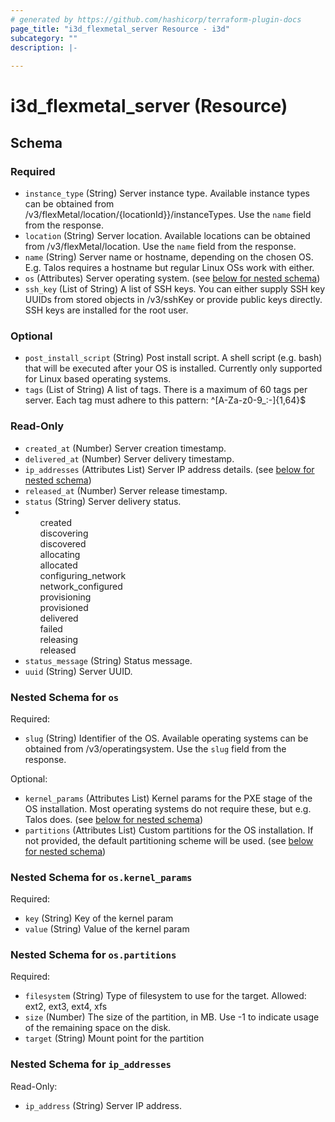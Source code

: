 ```yaml
---
# generated by https://github.com/hashicorp/terraform-plugin-docs
page_title: "i3d_flexmetal_server Resource - i3d"
subcategory: ""
description: |-
  
---
```


# i3d_flexmetal_server (Resource)





<!-- schema generated by tfplugindocs -->
## Schema

### Required

- `instance_type` (String) Server instance type. Available instance types can be obtained from /v3/flexMetal/location/{locationId}}/instanceTypes. Use the `name` field from the response.
- `location` (String) Server location. Available locations can be obtained from /v3/flexMetal/location. Use the `name` field from the response.
- `name` (String) Server name or hostname, depending on the chosen OS. E.g. Talos requires a hostname but regular Linux OSs work with either.
- `os` (Attributes) Server operating system. (see [below for nested schema](#nestedatt--os))
- `ssh_key` (List of String) A list of SSH keys. You can either supply SSH key UUIDs from stored objects in /v3/sshKey or provide public keys directly. SSH keys are installed for the root user.

### Optional

- `post_install_script` (String) Post install script. A shell script (e.g. bash) that will be executed after your OS is installed. Currently only supported for Linux based operating systems.
- `tags` (List of String) A list of tags. There is a maximum of 60 tags per server. Each tag must adhere to this pattern: ^[A-Za-z0-9_:-]{1,64}$

### Read-Only

- `created_at` (Number) Server creation timestamp.
- `delivered_at` (Number) Server delivery timestamp.
- `ip_addresses` (Attributes List) Server IP address details. (see [below for nested schema](#nestedatt--ip_addresses))
- `released_at` (Number) Server release timestamp.
- `status` (String) Server delivery status.<br /><li><ul>created</ul><ul>discovering</ul><ul>discovered</ul><ul>allocating</ul><ul>allocated</ul><ul>configuring_network</ul><ul>network_configured</ul><ul>provisioning</ul><ul>provisioned</ul><ul>delivered</ul><ul>failed</ul><ul>releasing</ul><ul>released</ul></li>
- `status_message` (String) Status message.
- `uuid` (String) Server UUID.

<a id="nestedatt--os"></a>
### Nested Schema for `os`

Required:

- `slug` (String) Identifier of the OS. Available operating systems can be obtained from /v3/operatingsystem. Use the `slug` field from the response.

Optional:

- `kernel_params` (Attributes List) Kernel params for the PXE stage of the OS installation. Most operating systems do not require these, but e.g. Talos does. (see [below for nested schema](#nestedatt--os--kernel_params))
- `partitions` (Attributes List) Custom partitions for the OS installation. If not provided, the default partitioning scheme will be used. (see [below for nested schema](#nestedatt--os--partitions))

<a id="nestedatt--os--kernel_params"></a>
### Nested Schema for `os.kernel_params`

Required:

- `key` (String) Key of the kernel param
- `value` (String) Value of the kernel param


<a id="nestedatt--os--partitions"></a>
### Nested Schema for `os.partitions`

Required:

- `filesystem` (String) Type of filesystem to use for the target. Allowed: ext2, ext3, ext4, xfs
- `size` (Number) The size of the partition, in MB. Use -1 to indicate usage of the remaining space on the disk.
- `target` (String) Mount point for the partition



<a id="nestedatt--ip_addresses"></a>
### Nested Schema for `ip_addresses`

Read-Only:

- `ip_address` (String) Server IP address.
